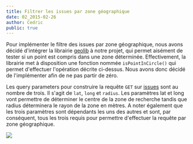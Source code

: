 ```yaml
---
title: Filtrer les issues par zone géographique
date: 02_2015-02-26
author: Cedric
public: true
---
```


Pour implémenter le filtre des issues par zone géographique, nous avons décidé d'intégrer la librairie [geolib](https://github.com/manuelbieh/Geolib) à notre projet, qui permet aisément de tester si un point est compris dans une zone déterminée. Effectivement, la librairie met à disposition une fonction nommée `isPointInCircle()` qui permet d'effectuer l'opération décrite ci-dessus. Nous avons donc décidé de l'implémenter afin de ne pas partir de zéro.

Les query parameters pour construire la requête `GET` sur [issues](/api/reference/#issues) sont au nombre de trois. Il s'agit de `lat`, `long` et `radius`. Les paramètres lat et long vont permettre de déterminer le centre de la zone de recherche tandis que radius déterminera le rayon de la zone en mètres. A noter également que les trois paramètres sont dépendants les uns des autres et sont, par conséquent, tous les trois requis pour permettre d'effectuer la requête par zone géographique. 

<img src="http://maps.google.com/maps/api/staticmap?size=600x500&path=fillcolor:0x00FF00|weight:1|color:0xFFFFFF|enc:eckzGatbe@Tk[`Ag[lB_[tCqZ`E_ZjFiYpGqXxHsW|IoV`KkUbLcTbMwR~MgQxNuOrOaNhPiL|PqJjQwHxQyFdR{DlR_CnR}@rR?pR|@jR~BdRzDxQxFlQvHzPpJhPhLrO`NxNtO`NfQ`MvRbLbT`KjU|InVxHrWpGpXjFhY`E~YvCpZjB~Z`Af[Tj[Uj[aAf[kB~ZwCpZaE~YkFhYqGpXyHpW}IpVaKjUcLbTaMvRaNfQyNtOsO`NiPhL{PpJmQtHyQzFeRzDkR|BqR~@sR?oR_AmR}BeR{DyQ{FkQuH}PqJiPiLsOaNyNuO_NgQcMwRcLcTaKkU}IqVyHqWqGqXkFiYaE_ZuCqZmB_[aAg[Uk[&sensor=true" border="0"/>


